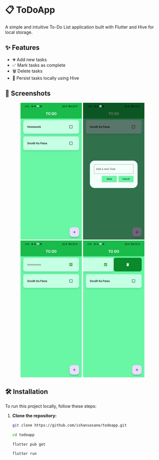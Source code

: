 # 📋 ToDoApp

A simple and intuitive To-Do List application built with Flutter and Hive for local storage.

## ✨ Features

- ➕ Add new tasks
- ✅ Mark tasks as complete
- 🗑️ Delete tasks
- 📂 Persist tasks locally using Hive

## 📸 Screenshots

<p align="center">
  <img src="./screenshots/home.jpeg" alt="Home Screen" width="200">
  <img src="./screenshots/newtask.jpeg" alt="New Task" width="200">
  <img src="./screenshots/complete.jpeg" alt="Task Completed" width="200">
  <img src="./screenshots/delete.jpeg" alt="Delete Task" width="200">
</p>


## 🛠️ Installation

To run this project locally, follow these steps:

1. **Clone the repository:**

   ```bash
   git clone https://github.com/ishansasane/todoapp.git
   ```
   ```bash
   cd todoapp
   ```
   ```bash
   flutter pub get
   ```
   ```bash
   flutter run
   ```

